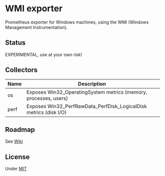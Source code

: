 # WMI exporter

Prometheus exporter for Windows machines, using the WMI (Windows Management Instrumentation).


## Status

EXPERIMENTAL, use at your own risk!


## Collectors

Name     | Description
---------|-------------
os | Exposes Win32_OperatingSystem metrics (memory, processes, users)
perf | Exposes Win32_PerfRawData_PerfDisk_LogicalDisk metrics (disk I/O)


## Roadmap

See [Wiki](wiki/TODO)

## License

Under [MIT](LICENSE)
